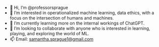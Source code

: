 - 👋 Hi, I’m @professorsprague
- 👀 I’m interested in operationalized machine learning, data ethics, with a focus on the intersection of humans and machines. 
- 🌱 I’m currently learning more on the internal workings of ChatGPT. 
- 💞️ I’m looking to collaborate with anyone who is interested in learning, playing, and exploring the world of ML. 
- 📫 Email: samantha.sprague1@gmail.com

<!---
professorsprague/professorsprague is a ✨ special ✨ repository because its `README.md` (this file) appears on your GitHub profile.
You can click the Preview link to take a look at your changes.
--->
